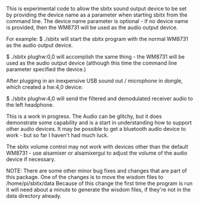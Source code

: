 This is experimental code to allow the sbitx sound output device to be set by providing the device name as a parameter when starting sbitx from the command line. The device name parameter is optional - if no device name is provided, then the WM8731 will be used as the audio output device.

For example:
$ ./sbitx
  will start the sbitx program with the normal WM8731 as the audio output device.

$ ./sbitx plughw:0,0
  will accomplish the same thing - the WM8731 will be used as the audio output device (although this time the command line parameter specified the device.)

After plugging in an inexpensive USB sound out / microphone in dongle, which created a hw:4,0 device:

$ ./sbitx plughw:4,0
  will send the filtered and demodulated receiver audio to the left headphone.

This is a work in progress. The Audio can be glitchy, but it does demonstrate some capability and is a start in understanding how to support other audio devices.
It may be possible to get a bluetooth audio device to work - but so far I haven't had much luck.

The sbitx volume control may not work with devices other than the default WM8731 - use alsamixer or alsamixergui to adjust the volume of the audio device if necessary.

NOTE: There are some other minor bug fixes and changes that are part of this package. One of the changes is to move the wisdom files to /home/pi/sbitx/data
Because of this change the first time the program is run it will need about a minute to generate the wisdom files, if they're not in the data directory already.

